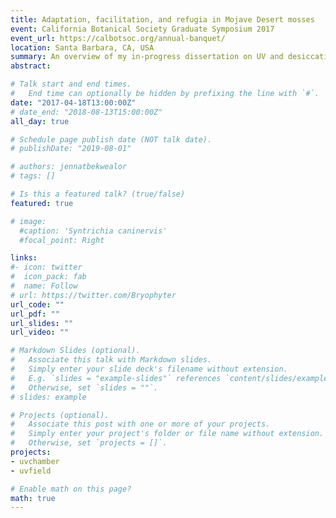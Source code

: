```yaml
---
title: Adaptation, facilitation, and refugia in Mojave Desert mosses
event: California Botanical Society Graduate Symposium 2017
event_url: https://calbotsoc.org/annual-banquet/
location: Santa Barbara, CA, USA
summary: An overview of my in-progress dissertation on UV and desiccation tolerance in *Syntrichia*.
abstract: 

# Talk start and end times.
#   End time can optionally be hidden by prefixing the line with `#`.
date: "2017-04-18T13:00:00Z"
# date_end: "2018-08-13T15:00:00Z"
all_day: true

# Schedule page publish date (NOT talk date).
# publishDate: "2019-08-01"

# authors: jennatbekwealor
# tags: []

# Is this a featured talk? (true/false)
featured: true

# image:
  #caption: 'Syntrichia caninervis'
  #focal_point: Right

links:
#- icon: twitter
#  icon_pack: fab
#  name: Follow
# url: https://twitter.com/Bryophyter
url_code: ""
url_pdf: ""
url_slides: ""
url_video: ""

# Markdown Slides (optional).
#   Associate this talk with Markdown slides.
#   Simply enter your slide deck's filename without extension.
#   E.g. `slides = "example-slides"` references `content/slides/example-slides.md`.
#   Otherwise, set `slides = ""`.
# slides: example

# Projects (optional).
#   Associate this post with one or more of your projects.
#   Simply enter your project's folder or file name without extension.
#   Otherwise, set `projects = []`.
projects:
- uvchamber
- uvfield 

# Enable math on this page?
math: true
---
```

